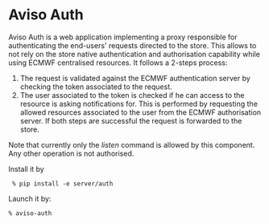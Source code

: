 # Aviso Auth

Aviso Auth is a web application implementing a proxy responsible for authenticating the end-users' 
requests directed to the store. This allows to not rely on the store native authentication and authorisation 
capability while using ECMWF centralised resources. It follows a 2-steps process:
 1. The request is validated against the ECMWF authentication server by checking the token associated to the request.
 1. The user associated to the token is checked if he can access to the resource is asking notifications for. This is
 performed by requesting the allowed resources associated to the user from the ECMWF authorisation server.
If both steps are successful the request is forwarded to the store.

Note that currently only the _listen_ command is allowed by this component. Any other operation is not authorised.

Install it by 

```
 % pip install -e server/auth 
```

Launch it by:

```
% aviso-auth
```